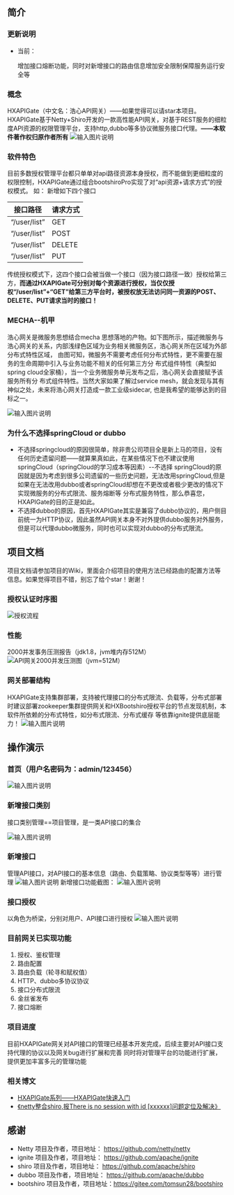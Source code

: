## 简介
### 更新说明
- 当前：
    
    增加接口熔断功能，同时对新增接口的路由信息增加安全限制保障服务运行安全等

### 概念
HXAPIGate（中文名：浩心API网关）——如果觉得可以请star本项目。
HXAPIGate基于Netty+Shiro开发的一款高性能API网关，对基于REST服务的细粒度API资源的权限管理平台，支持http,dubbo等多协议微服务接口代理。**——本软件著作权归原作者所有**
![输入图片说明](https://images.gitee.com/uploads/images/2019/1112/152324_e14eb0c7_1038477.png "屏幕截图.png")

### 软件特色

目前多数授权管理平台都只单单对api路径资源本身授权，而不能做到更细粒度的权限控制，HXAPIGate通过组合bootshiroPro实现了对“api资源+请求方式”的授权模式。
如：
新增如下四个接口

| 接口路径 | 请求方式 |
|--|--|
|“/user/list”| GET |
|“/user/list”| POST |
|“/user/list”| DELETE |
|“/user/list”| PUT |

传统授权模式下，这四个接口会被当做一个接口（因为接口路径一致）授权给第三方，**而通过HXAPIGate可分别对每个资源进行授权，当仅仅授权“/user/list”+“GET”给第三方平台时，被授权放无法访问同一资源的POST、DELETE、PUT请求当时的接口！**


### MECHA--机甲

浩心网关是微服务思想结合mecha 思想落地的产物。如下图所示，描述微服务与浩心网关的关系，内部浅绿色区域为业务相关微服务区，浩心网关所在区域为外部分布式特性区域，
由图可知，微服务不需要考虑任何分布式特性，更不需要在服务的生命周期中引入与业务功能不相关的任何第三方分
布式组件特性（典型如spring cloud全家桶），当一个业务微服务单元发布之后，浩心网关会直接赋予该服务所有分
布式组件特性。当然大家如果了解过service mesh，就会发现与其有神似之处，未来将浩心网关打造成一款工业级sidecar,
也是我希望的能够达到的目标之一。

![输入图片说明](https://images.gitee.com/uploads/images/2020/0904/211047_342c4125_1038477.png "HXAPIGate.png")


### 为什么不选择springCloud or dubbo
- 不选择springcloud的原因很简单，除非贵公司项目全是新上马的项目，没有任何历史遗留问题——就算果真如此，在某些情况下也不建议使用springCloud（springCloud的学习成本等因素）--不选择
springCloud的原因就是因为考虑到很多公司遗留的一些历史问题，无法改用springCloud,但是如果在无法改用dubbo或者springCloud却想在不更改或者极少更改的情况下实现微服务的分布式限流、服务熔断等
分布式服务特性，那么恭喜您，HXAPIGate的目的正是如此。
- 不选择dubbo的原因，首先HXAPIGate其实是兼容了dubbo协议的，用户侧目前统一为HTTP协议，因此虽然API网关本身不对外提供dubbo服务对外服务，但是可以代理dubbo微服务，同时也可以实现对dubbo的分布式限流。


## 项目文档
项目文档请参加项目的Wiki，里面会介绍项目的使用方法已经路由的配置方法等信息。如果觉得项目不错，别忘了给个star！谢谢！


### 授权认证时序图
![授权流程](HXBootShiro/src/main/resources/static/images/img.png "授权流程.jpg")

### 性能
2000并发事务压测报告（jdk1.8，jvm堆内存512M）
![API网关2000并发压测图（jvm=512M）](https://images.gitee.com/uploads/images/2019/1112/113504_8b9b126e_1038477.png "API网关2000并发压测图（jvm=512M）.png")

### 网关部署结构
HXAPIGate支持集群部署，支持被代理接口的分布式限流、负载等，分布式部署时建议部署zookeeper集群提供网关和HXBootshiro授权平台的节点发现机制，本软件所依赖的分布式特性，如分布式限流、分布式缓存
等依靠ignite提供底层能力！
![输入图片说明](HXBootShiro/src/main/resources/static/images/HXAPIGate3D.png)

## 操作演示

### 首页（用户名密码为：admin/123456）
![输入图片说明](HXBootShiro/src/main/resources/static/images/index.png "index.png")
### 新增接口类别
接口类别管理==项目管理，是一类API接口的集合

![输入图片说明](HXBootShiro/src/main/resources/static/images/type.png "type.png")
### 新增接口
管理API接口，对API接口的基本信息（路由、负载策略、协议类型等等）进行管理
![输入图片说明](HXBootShiro/src/main/resources/static/images/api.png "api.png")
新增接口功能截图：
![输入图片说明](HXBootShiro/src/main/resources/static/images/addApi.png "addApi.png")
### 接口授权
以角色为桥梁，分别对用户、API接口进行授权
![输入图片说明](HXBootShiro/src/main/resources/static/images/auth.png "auth.png")

### 目前网关已实现功能
1. 授权、鉴权管理
2. 路由配置
3. 路由负载（轮寻和赋权值）
4. HTTP、dubbo多协议协议
5. 接口分布式限流
6. 金丝雀发布
7. 接口熔断

### 项目进度
 目前HXAPIGate网关对API接口的管理已经基本开发完成，后续主要对API接口支持代理的协议以及网关bug进行扩展和完善
同时将对管理平台的功能进行扩展，提供更加丰富多元的管理功能

### 相关博文

- [HXAPIGate系列——HXAPIGate快速入门](https://blog.csdn.net/sinat_28771747/article/details/126610401?spm=1001.2014.3001.5501)
- [《netty整合shiro,报There is no session with id [xxxxxx]问题定位及解决》](https://blog.csdn.net/sinat_28771747/article/details/105245229)

## 感谢
- Netty 项目及作者，项目地址：    https://github.com/netty/netty
- ignite 项目及作者，项目地址：   https://github.com/apache/ignite
- shiro 项目及作者，项目地址：    https://github.com/apache/shiro
- dubbo 项目及作者，项目地址：    https://github.com/apache/dubbo
- bootshiro 项目及作者，项目地址：https://gitee.com/tomsun28/bootshiro 



